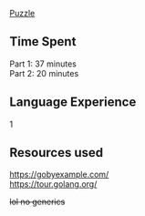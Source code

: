 [Puzzle](http://adventofcode.com/2017/day/1)

## Time Spent
Part 1: 37 minutes  
Part 2: 20 minutes

## Language Experience
1

## Resources used
https://gobyexample.com/  
https://tour.golang.org/  

~~lol no generics~~
